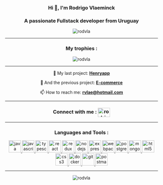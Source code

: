<h3 align="center">Hi 👋, I'm Rodrigo Vlaeminck</h3>
<h3 align="center">A passionate Fullstack developer from Uruguay</h3>
<p align="center"> <img src="https://komarev.com/ghpvc/?username=rodvla&label=Profile%20views&color=0e75b6&style=flat" alt="rodvla" /> </p>
<hr/>
<h3 align="center">My trophies :</h3>
<p align="center"> <img src="https://github-profile-trophy.vercel.app/?username=rodvla&row=1&column=3" alt="rodvla" /></p>
<hr/>
<div align="center">

   🔭 My last project: [**Henryapp**](https://github.com/Jasper13006/HenryApp)

   🔭 And the previous project: [**E-commerce**](https://github.com/rodvla/ecommerce)

   📫 How to reach me: **rvlae@hotmail.com**
  
</div>

<hr/>

<h3 align="center"> Connect with me : <a href="https://linkedin.com/in/rodrigo-vlaeminck" target="blank"><img align="center" src="https://cdn.jsdelivr.net/npm/simple-icons@3.0.1/icons/linkedin.svg" alt="rodrigo-vlaeminck" height="30" width="40" /></a></h3>
<hr/>

<h3 align="center">Languages and Tools :</h3>
<p align="center"> 
  <a href="https://www.java.com" target="_blank"> <img src="https://cdn.worldvectorlogo.com/logos/java.svg" alt="java" width="40" height="40"/> </a>
  <a href="https://developer.mozilla.org/en-US/docs/Web/JavaScript" target="_blank"> <img src="https://cdn.worldvectorlogo.com/logos/logo-javascript.svg" alt="javascript" width="40" height="40"/> </a>
  <a href="https://www.typescriptlang.org/" target="_blank"> <img src="https://cdn.worldvectorlogo.com/logos/typescript.svg" alt="typescript" width="40" height="40"/> </a>
  <a href="https://reactjs.org/" target="_blank"> <img src="https://cdn.worldvectorlogo.com/logos/react-2.svg" alt="react" width="40" height="40"/> </a> 
  <a href="https://redux.js.org" target="_blank"> <img src="https://cdn.worldvectorlogo.com/logos/redux.svg" alt="redux" width="40" height="40"/> </a> 
  <a href="https://nodejs.org" target="_blank"> <img src="https://cdn.worldvectorlogo.com/logos/nodejs-1.svg" alt="nodejs" width="40" height="40"/> </a> 
  <a href="https://expressjs.com" target="_blank"> <img src="https://cdn.worldvectorlogo.com/logos/express-109.svg" alt="express" width="40" height="40"/> </a>
   <a href="https://webpack.js.org" target="_blank"> <img src="https://cdn.worldvectorlogo.com/logos/webpack.svg" alt="webpack" width="40" height="40"/> </a>  
  <a href="https://www.postgresql.org" target="_blank"> <img src="https://cdn.worldvectorlogo.com/logos/postgresql.svg" alt="postgresql" width="40" height="40"/> </a>    
  <a href="https://www.mongodb.com/" target="_blank"> <img src="https://cdn.worldvectorlogo.com/logos/mongodb.svg" alt="mongodb" width="40" height="40"/> </a>  
  <a href="https://www.w3.org/html/" target="_blank"> <img src="https://cdn.worldvectorlogo.com/logos/html5.svg" alt="html5" width="40" height="40"/> </a> 
  <a href="https://www.w3schools.com/css/" target="_blank"> <img src="https://cdn.worldvectorlogo.com/logos/css3.svg" alt="css3" width="40" height="40"/> </a> 
  <a href="https://www.docker.com/" target="_blank"> <img src="https://cdn.worldvectorlogo.com/logos/docker.svg" alt="docker" width="40" height="40"/> </a>  
  <a href="https://github.com/rodvla" target="_blank"> <img src="https://cdn.worldvectorlogo.com/logos/github-2.svg" alt="git" width="40" height="40"/> </a>    
  <a href="https://www.postman.com/" target="_blank"> <img src="https://www.vectorlogo.zone/logos/getpostman/getpostman-icon.svg" alt="postman" width="40" height="40"/> </a>  
</p>
<hr/>

<p align="center">
   <img src="https://github-readme-stats.vercel.app/api?username=rodvla&show_icons=true&locale=en" alt="rodvla" />
</p>
